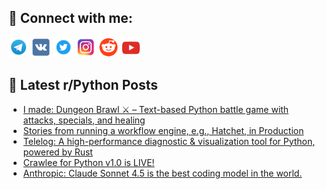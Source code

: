 ## 🔎 Connect with me:
[<img src="https://github.com/bullbesh/bullbesh/blob/main/images/Telegram.png" width="32" height="32" />](https://t.me/bullbesh)
[<img src="https://github.com/bullbesh/bullbesh/blob/main/images/VK.png" width="32" height="32" />](https://vk.com/bullbesh)
[<img src="https://github.com/bullbesh/bullbesh/blob/main/images/Twitter.png" width="32" height="32" />](https://twitter.com/bullbesh1)
[<img src="https://github.com/bullbesh/bullbesh/blob/main/images/Instagram.png" width="32" height="32" />](https://www.instagram.com/bullbesh)
[<img src="https://github.com/bullbesh/bullbesh/blob/main/images/Reddit.png" width="32" height="32" />](https://www.reddit.com/user/bullbesh)
[<img src="https://github.com/bullbesh/bullbesh/blob/main/images/YouTube.png" width="32" height="32" />](https://www.youtube.com/channel/UCtfjRs6uzgq5mfm8S06WTcg)

## 📕 Latest r/Python Posts
<!-- BLOG-POST-LIST:START -->
- [I made: Dungeon Brawl ⚔️ – Text-based Python battle game with attacks, specials, and healing](https://www.reddit.com/r/Python/comments/1nuc9fy/i_made_dungeon_brawl_textbased_python_battle_game/)
- [Stories from running a workflow engine, e.g., Hatchet, in Production](https://www.reddit.com/r/Python/comments/1nuaqe8/stories_from_running_a_workflow_engine_eg_hatchet/)
- [Telelog: A high-performance diagnostic &amp; visualization tool for Python, powered by Rust](https://www.reddit.com/r/Python/comments/1nu9n4l/telelog_a_highperformance_diagnostic/)
- [Crawlee for Python v1.0 is LIVE!](https://www.reddit.com/r/Python/comments/1nu8tt6/crawlee_for_python_v10_is_live/)
- [Anthropic: Claude Sonnet 4.5 is the best coding model in the world.](https://www.reddit.com/r/Python/comments/1nu22gk/anthropic_claude_sonnet_45_is_the_best_coding/)
<!-- BLOG-POST-LIST:END -->
